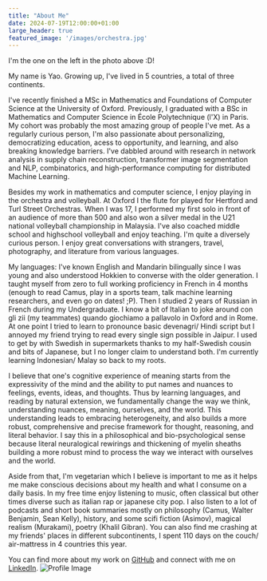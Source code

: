 ```yaml
---
title: "About Me"
date: 2024-07-19T12:00:00+01:00
large_header: true
featured_image: '/images/orchestra.jpg'
---
```


<div class="intro">
  
  I'm the one on the left in the photo above :D!

  My name is Yao. Growing up, I've lived in 5 countries, a total of three continents. 

  I've recently finished a MSc in Mathematics and Foundations of Computer Science at the University of Oxford. Previously, I graduated with a BSc in Mathematics and Computer Science in École Polytechnique (l'X) in Paris. My cohort was probably the most amazing group of people I've met. As a regularly curious person, I'm also passionate about personalizing, democratizing education, acess to opportunity, and learning, and also breaking knowledge barriers. I've dabbled around with research in network analysis in supply chain reconstruction, transformer image segmentation and NLP, combinatorics, and high-performance computing for distributed Machine Learning. 

  Besides my work in mathematics and computer science, I enjoy playing in the orchestra and volleyball. At Oxford I the flute for played for Hertford and Turl Street Orchestras. When I was 17, I performed my first solo in front of an audience of more than 500 and also won a silver medal in the U21 national volleyball championship in Malaysia. I've also coached middle school and highschool volleyball and enjoy teaching. I'm quite a diversely curious person. I enjoy great conversations with strangers, travel, photography, and literature from various languages. 

  My languages: I've known English and Mandarin bilingually since I was young and also understood Hokkien to converse with the older generation. I taught myself from zero to full working proficiency in French in 4 months (enough to read Camus, play in a sports team, talk machine learning researchers, and even go on dates! ;P). Then I studied 2 years of Russian in French during my Undergraduate. I know a bit of Italian to joke around con gli zii (my teammates) quando giochiamo a pallavolo in Oxford and in Rome. At one point I tried to learn to pronounce basic devenagri/ Hindi script but I annoyed my friend trying to read every single sign possible in Jaipur. I used to get by with Swedish in supermarkets thanks to my half-Swedish cousin and bits of Japanese, but I no longer claim to understand both. I'm currently learning Indonesian/ Malay so back to my roots. 

  I believe that one's cognitive experience of meaning starts from the expressivity of the mind and the ability to put names and nuances to feelings, events, ideas, and thoughts. Thus by learning languages, and reading by natural extension, we fundamentally change the way we think, understanding nuances, meaning, ourselves, and the world. This understanding leads to embracing heterogeneity, and also builds a more robust, comprehensive and precise framework for thought, reasoning, and literal behavior. I say this in a philosophical and bio-psychological sense because literal neuralogical rewirings and thickening of myelin sheaths building a more robust mind to process the way we interact with ourselves and the world.
  
  Aside from that, I'm vegetarian which I believe is important to me as it helps me make conscious decisions about my health and what I consume on a daily basis. In my free time enjoy listening to music, often classical but other times diverse such as italian rap or japanese city pop. I also listen to a lot of podcasts and short book summaries mostly on philosophy (Camus, Walter Benjamin, Sean Kelly), history, and some scifi fiction (Asimov), magical realism (Murakami), poetry (Khalil Gibran). You can also find me crashing at my friends' places in different subcontinents, I spent 110 days on the couch/ air-mattress in 4 countries this year.
  

  You can find more about my work on [GitHub](https://github.com/yao-creative) and connect with me on [LinkedIn](https://www.linkedin.com/in/yi-yao-tan-9719301a3/).
  <img src="/images/profile.jpg" alt="Profile Image" class="profile-image">
</div>
